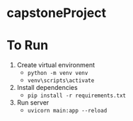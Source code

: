 # capstoneProject

# To Run
1. Create virtual environment
    - `python -m venv venv`
    - `venv\scripts\activate`
2. Install dependencies
    - `pip install -r requirements.txt`
3. Run server
    - `uvicorn main:app --reload`
